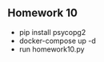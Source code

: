 ## Homework 10
<!-- docker compose up --build -->
- pip install psycopg2
- docker-compose up -d 
- run homework10.py